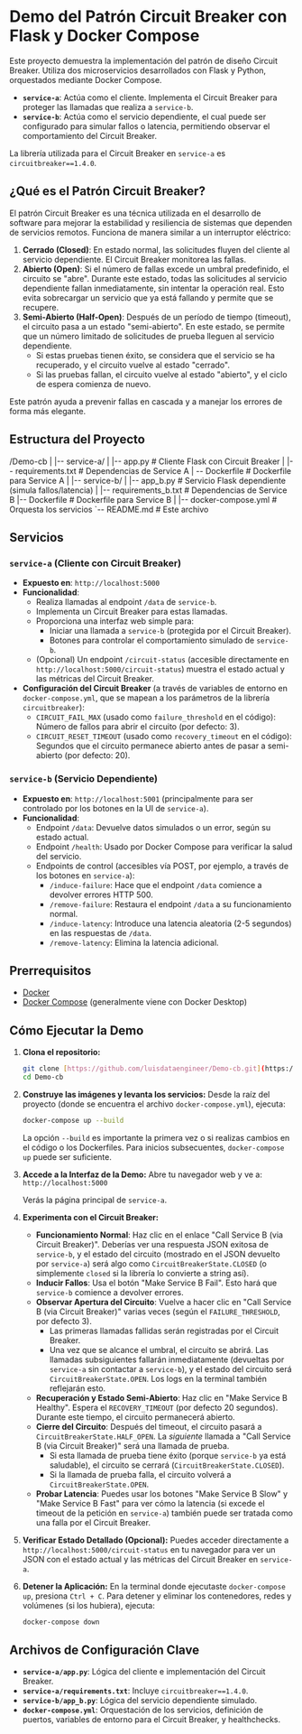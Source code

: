 # Demo del Patrón Circuit Breaker con Flask y Docker Compose

Este proyecto demuestra la implementación del patrón de diseño Circuit Breaker. Utiliza dos microservicios desarrollados con Flask y Python, orquestados mediante Docker Compose.

* **`service-a`**: Actúa como el cliente. Implementa el Circuit Breaker para proteger las llamadas que realiza a `service-b`.
* **`service-b`**: Actúa como el servicio dependiente, el cual puede ser configurado para simular fallos o latencia, permitiendo observar el comportamiento del Circuit Breaker.

La librería utilizada para el Circuit Breaker en `service-a` es `circuitbreaker==1.4.0`.

## ¿Qué es el Patrón Circuit Breaker?

El patrón Circuit Breaker es una técnica utilizada en el desarrollo de software para mejorar la estabilidad y resiliencia de sistemas que dependen de servicios remotos. Funciona de manera similar a un interruptor eléctrico:

1.  **Cerrado (Closed)**: En estado normal, las solicitudes fluyen del cliente al servicio dependiente. El Circuit Breaker monitorea las fallas.
2.  **Abierto (Open)**: Si el número de fallas excede un umbral predefinido, el circuito se "abre". Durante este estado, todas las solicitudes al servicio dependiente fallan inmediatamente, sin intentar la operación real. Esto evita sobrecargar un servicio que ya está fallando y permite que se recupere.
3.  **Semi-Abierto (Half-Open)**: Después de un período de tiempo (timeout), el circuito pasa a un estado "semi-abierto". En este estado, se permite que un número limitado de solicitudes de prueba lleguen al servicio dependiente.
    * Si estas pruebas tienen éxito, se considera que el servicio se ha recuperado, y el circuito vuelve al estado "cerrado".
    * Si las pruebas fallan, el circuito vuelve al estado "abierto", y el ciclo de espera comienza de nuevo.

Este patrón ayuda a prevenir fallas en cascada y a manejar los errores de forma más elegante.

## Estructura del Proyecto
/Demo-cb
|
|-- service-a/
|   |-- app.py             # Cliente Flask con Circuit Breaker
|   |-- requirements.txt   # Dependencias de Service A
|   -- Dockerfile # Dockerfile para Service A | |-- service-b/ | |-- app_b.py # Servicio Flask dependiente (simula fallos/latencia) | |-- requirements_b.txt # Dependencias de Service B |-- Dockerfile         # Dockerfile para Service B
|
|-- docker-compose.yml     # Orquesta los servicios
`-- README.md              # Este archivo

## Servicios

### `service-a` (Cliente con Circuit Breaker)

* **Expuesto en**: `http://localhost:5000`
* **Funcionalidad**:
    * Realiza llamadas al endpoint `/data` de `service-b`.
    * Implementa un Circuit Breaker para estas llamadas.
    * Proporciona una interfaz web simple para:
        * Iniciar una llamada a `service-b` (protegida por el Circuit Breaker).
        * Botones para controlar el comportamiento simulado de `service-b`.
    * (Opcional) Un endpoint `/circuit-status` (accesible directamente en `http://localhost:5000/circuit-status`) muestra el estado actual y las métricas del Circuit Breaker.
* **Configuración del Circuit Breaker** (a través de variables de entorno en `docker-compose.yml`, que se mapean a los parámetros de la librería `circuitbreaker`):
    * `CIRCUIT_FAIL_MAX` (usado como `failure_threshold` en el código): Número de fallos para abrir el circuito (por defecto: 3).
    * `CIRCUIT_RESET_TIMEOUT` (usado como `recovery_timeout` en el código): Segundos que el circuito permanece abierto antes de pasar a semi-abierto (por defecto: 20).

### `service-b` (Servicio Dependiente)

* **Expuesto en**: `http://localhost:5001` (principalmente para ser controlado por los botones en la UI de `service-a`).
* **Funcionalidad**:
    * Endpoint `/data`: Devuelve datos simulados o un error, según su estado actual.
    * Endpoint `/health`: Usado por Docker Compose para verificar la salud del servicio.
    * Endpoints de control (accesibles vía POST, por ejemplo, a través de los botones en `service-a`):
        * `/induce-failure`: Hace que el endpoint `/data` comience a devolver errores HTTP 500.
        * `/remove-failure`: Restaura el endpoint `/data` a su funcionamiento normal.
        * `/induce-latency`: Introduce una latencia aleatoria (2-5 segundos) en las respuestas de `/data`.
        * `/remove-latency`: Elimina la latencia adicional.

## Prerrequisitos

* [Docker](https://www.docker.com/get-started)
* [Docker Compose](https://docs.docker.com/compose/install/) (generalmente viene con Docker Desktop)

## Cómo Ejecutar la Demo

1.  **Clona el repositorio:**
    ```bash
    git clone [https://github.com/luisdataengineer/Demo-cb.git](https://github.com/luisdataengineer/Demo-cb.git)
    cd Demo-cb
    ```

2.  **Construye las imágenes y levanta los servicios:**
    Desde la raíz del proyecto (donde se encuentra el archivo `docker-compose.yml`), ejecuta:
    ```bash
    docker-compose up --build
    ```
    La opción `--build` es importante la primera vez o si realizas cambios en el código o los Dockerfiles. Para inicios subsecuentes, `docker-compose up` puede ser suficiente.

3.  **Accede a la Interfaz de la Demo:**
    Abre tu navegador web y ve a:
    `http://localhost:5000`

    Verás la página principal de `service-a`.

4.  **Experimenta con el Circuit Breaker:**
    * **Funcionamiento Normal**: Haz clic en el enlace "Call Service B (via Circuit Breaker)". Deberías ver una respuesta JSON exitosa de `service-b`, y el estado del circuito (mostrado en el JSON devuelto por `service-a`) será algo como `CircuitBreakerState.CLOSED` (o simplemente `closed` si la librería lo convierte a string así).
    * **Inducir Fallos**: Usa el botón "Make Service B Fail". Esto hará que `service-b` comience a devolver errores.
    * **Observar Apertura del Circuito**: Vuelve a hacer clic en "Call Service B (via Circuit Breaker)" varias veces (según el `FAILURE_THRESHOLD`, por defecto 3).
        * Las primeras llamadas fallidas serán registradas por el Circuit Breaker.
        * Una vez que se alcance el umbral, el circuito se abrirá. Las llamadas subsiguientes fallarán inmediatamente (devueltas por `service-a` sin contactar a `service-b`), y el estado del circuito será `CircuitBreakerState.OPEN`. Los logs en la terminal también reflejarán esto.
    * **Recuperación y Estado Semi-Abierto**: Haz clic en "Make Service B Healthy". Espera el `RECOVERY_TIMEOUT` (por defecto 20 segundos). Durante este tiempo, el circuito permanecerá abierto.
    * **Cierre del Circuito**: Después del timeout, el circuito pasará a `CircuitBreakerState.HALF_OPEN`. La *siguiente* llamada a "Call Service B (via Circuit Breaker)" será una llamada de prueba.
        * Si esta llamada de prueba tiene éxito (porque `service-b` ya está saludable), el circuito se cerrará (`CircuitBreakerState.CLOSED`).
        * Si la llamada de prueba falla, el circuito volverá a `CircuitBreakerState.OPEN`.
    * **Probar Latencia**: Puedes usar los botones "Make Service B Slow" y "Make Service B Fast" para ver cómo la latencia (si excede el timeout de la petición en `service-a`) también puede ser tratada como una falla por el Circuit Breaker.

5.  **Verificar Estado Detallado (Opcional):**
    Puedes acceder directamente a `http://localhost:5000/circuit-status` en tu navegador para ver un JSON con el estado actual y las métricas del Circuit Breaker en `service-a`.

6.  **Detener la Aplicación:**
    En la terminal donde ejecutaste `docker-compose up`, presiona `Ctrl + C`.
    Para detener y eliminar los contenedores, redes y volúmenes (si los hubiera), ejecuta:
    ```bash
    docker-compose down
    ```

## Archivos de Configuración Clave

* **`service-a/app.py`**: Lógica del cliente e implementación del Circuit Breaker.
* **`service-a/requirements.txt`**: Incluye `circuitbreaker==1.4.0`.
* **`service-b/app_b.py`**: Lógica del servicio dependiente simulado.
* **`docker-compose.yml`**: Orquestación de los servicios, definición de puertos, variables de entorno para el Circuit Breaker, y healthchecks.

